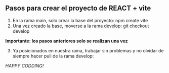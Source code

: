 ## Pasos para crear el proyecto de REACT + vite

1. En la rama main, solo crear la base del proyecto: npm create vite
2. Una vez creado la base, moverse a la rama develop: git checkout develop

**Importante: los pasos anteriores solo se realizan una vez** 

3. Ya posicionados en nuestra rama, trabajar sin problemas y no olvidar de siempre hacer pull de la rama develop:

*HAPPY CODDING!*